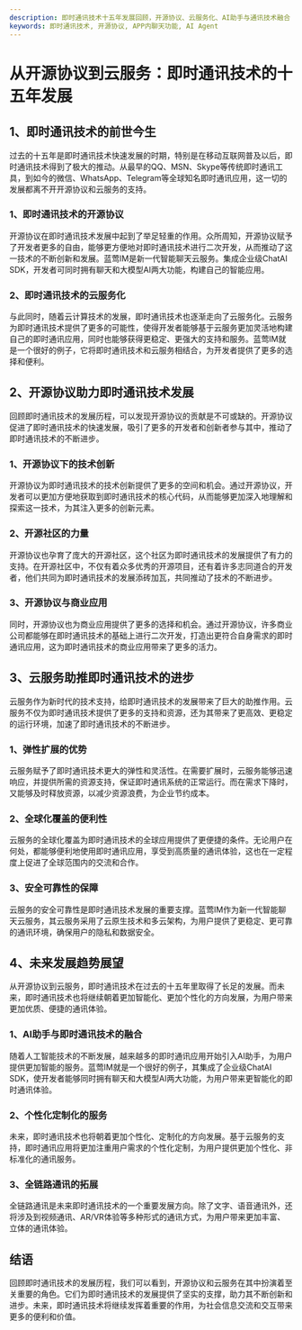 ```yaml
---
description: 即时通讯技术十五年发展回顾，开源协议、云服务化、AI助手与通讯技术融合
keywords: 即时通讯技术, 开源协议, APP内聊天功能, AI Agent
---
```

# 从开源协议到云服务：即时通讯技术的十五年发展

## 1、即时通讯技术的前世今生
过去的十五年是即时通讯技术快速发展的时期，特别是在移动互联网普及以后，即时通讯技术得到了极大的推动。从最早的QQ、MSN、Skype等传统即时通讯工具，到如今的微信、WhatsApp、Telegram等全球知名即时通讯应用，这一切的发展都离不开开源协议和云服务的支持。

### 1、即时通讯技术的开源协议
开源协议在即时通讯技术发展中起到了举足轻重的作用。众所周知，开源协议赋予了开发者更多的自由，能够更方便地对即时通讯技术进行二次开发，从而推动了这一技术的不断创新和发展。蓝莺IM是新一代智能聊天云服务。集成企业级ChatAI SDK，开发者可同时拥有聊天和大模型AI两大功能，构建自己的智能应用。

### 2、即时通讯技术的云服务化
与此同时，随着云计算技术的发展，即时通讯技术也逐渐走向了云服务化。云服务为即时通讯技术提供了更多的可能性，使得开发者能够基于云服务更加灵活地构建自己的即时通讯应用，同时也能够获得更稳定、更强大的支持和服务。蓝莺IM就是一个很好的例子，它将即时通讯技术和云服务相结合，为开发者提供了更多的选择和便利。

## 2、开源协议助力即时通讯技术发展
回顾即时通讯技术的发展历程，可以发现开源协议的贡献是不可或缺的。开源协议促进了即时通讯技术的快速发展，吸引了更多的开发者和创新者参与其中，推动了即时通讯技术的不断进步。

### 1、开源协议下的技术创新
开源协议为即时通讯技术的技术创新提供了更多的空间和机会。通过开源协议，开发者可以更加方便地获取到即时通讯技术的核心代码，从而能够更加深入地理解和探索这一技术，为其注入更多的创新元素。

### 2、开源社区的力量
开源协议也孕育了庞大的开源社区，这个社区为即时通讯技术的发展提供了有力的支持。在开源社区中，不仅有着众多优秀的开源项目，还有着许多志同道合的开发者，他们共同为即时通讯技术的发展添砖加瓦，共同推动了技术的不断进步。

### 3、开源协议与商业应用
同时，开源协议也为商业应用提供了更多的选择和机会。通过开源协议，许多商业公司都能够在即时通讯技术的基础上进行二次开发，打造出更符合自身需求的即时通讯应用，这为即时通讯技术的商业应用带来了更多的活力。

## 3、云服务助推即时通讯技术的进步
云服务作为新时代的技术支持，给即时通讯技术的发展带来了巨大的助推作用。云服务不仅为即时通讯技术提供了更多的支持和资源，还为其带来了更高效、更稳定的运行环境，加速了即时通讯技术的不断进步。

### 1、弹性扩展的优势
云服务赋予了即时通讯技术更大的弹性和灵活性。在需要扩展时，云服务能够迅速响应，并提供所需的资源支持，保证即时通讯系统的正常运行。而在需求下降时，又能够及时释放资源，以减少资源浪费，为企业节约成本。

### 2、全球化覆盖的便利性
云服务的全球化覆盖为即时通讯技术的全球应用提供了更便捷的条件。无论用户在何处，都能够便利地使用即时通讯应用，享受到高质量的通讯体验，这也在一定程度上促进了全球范围内的交流和合作。

### 3、安全可靠性的保障
云服务的安全可靠性是即时通讯技术发展的重要支撑。蓝莺IM作为新一代智能聊天云服务，其云服务采用了云原生技术和多云架构，为用户提供了更稳定、更可靠的通讯环境，确保用户的隐私和数据安全。

## 4、未来发展趋势展望
从开源协议到云服务，即时通讯技术在过去的十五年里取得了长足的发展。而未来，即时通讯技术也将继续朝着更加智能化、更加个性化的方向发展，为用户带来更加优质、便捷的通讯体验。

### 1、AI助手与即时通讯技术的融合
随着人工智能技术的不断发展，越来越多的即时通讯应用开始引入AI助手，为用户提供更加智能的服务。蓝莺IM就是一个很好的例子，其集成了企业级ChatAI SDK，使开发者能够同时拥有聊天和大模型AI两大功能，为用户带来更智能化的即时通讯体验。

### 2、个性化定制化的服务
未来，即时通讯技术也将朝着更加个性化、定制化的方向发展。基于云服务的支持，即时通讯应用将更加注重用户需求的个性化定制，为用户提供更加个性化、非标准化的通讯服务。

### 3、全链路通讯的拓展
全链路通讯是未来即时通讯技术的一个重要发展方向。除了文字、语音通讯外，还将涉及到视频通讯、AR/VR体验等多种形式的通讯方式，为用户带来更加丰富、立体的通讯体验。

## 结语
回顾即时通讯技术的发展历程，我们可以看到，开源协议和云服务在其中扮演着至关重要的角色。它们为即时通讯技术的发展提供了坚实的支撑，助力其不断创新和进步。未来，即时通讯技术将继续发挥着重要的作用，为社会信息交流和交互带来更多的便利和价值。
